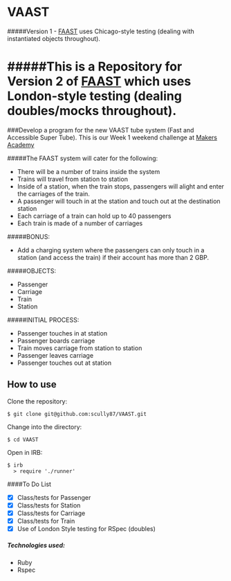 VAAST
========

#####Version 1 - [FAAST](https://github.com/scully87/FAAST) uses Chicago-style testing (dealing with instantiated objects throughout).

#####This is a Repository for Version 2 of [FAAST](https://github.com/scully87/FAAST) which uses London-style testing (dealing doubles/mocks throughout).
======================================================================

###Develop a program for the new VAAST tube system (Fast and Accessible Super Tube). This is our Week 1 weekend challenge at [Makers Academy](https://www.makersacademy.com)

#####The FAAST system will cater for the following:

  - There will be a number of trains inside the system
  - Trains will travel from station to station
  - Inside of a station, when the train stops, passengers will alight and enter the
    carriages of the train.
  - A passenger will touch in at the station and touch out at the destination station
  - Each carriage of a train can hold up to 40 passengers
  - Each train is made of a number of carriages

#####BONUS:

  - Add a charging system where the passengers can only touch in a station (and access
    the train) if their account has more than 2 GBP.

#####OBJECTS:

  - Passenger
  - Carriage
  - Train
  - Station

#####INITIAL PROCESS:

  - Passenger touches in at station
  - Passenger boards carriage
  - Train moves carriage from station to station
  - Passenger leaves carriage
  - Passenger touches out at station

How to use
----------
Clone the repository:
```shell
$ git clone git@github.com:scully87/VAAST.git
```

Change into the directory:
```shell
$ cd VAAST
```

Open in IRB:
```shell
$ irb
  > require './runner'
```

####To Do List
- [x] Class/tests for Passenger
- [x] Class/tests for Station
- [x] Class/tests for Carriage
- [x] Class/tests for Train
- [x] Use of London Style testing for RSpec (doubles)

##### Technologies used:

- Ruby
- Rspec